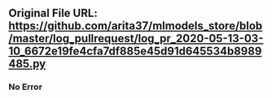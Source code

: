 ## Original File URL: https://github.com/arita37/mlmodels_store/blob/master/log_pullrequest/log_pr_2020-05-13-03-10_6672e19fe4cfa7df885e45d91d645534b8989485.py<br />

### No Error